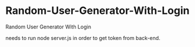 # Random-User-Generator-With-Login
Random User Generator With Login


needs to run node server.js in order to get token from back-end.
